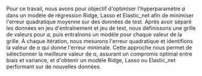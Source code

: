 Pour ce travail, nous avons pour objectif d'optimiser l'hyperparamètre 𝛼 dans un modèle de régression Ridge, Lasso et Elastic_net afin de minimiser l'erreur quadratique moyenne sur des données de test. Après avoir séparé les données en jeu d'entraînement et jeu de test, nous définissons une grille de valeurs pour 𝛼, puis entraînons un modèle pour chaque valeur de la grille. À chaque itération, nous mesurons l'erreur quadratique et identifions la valeur de α qui donne l'erreur minimale. Cette approche nous permet de sélectionner la meilleure valeur de α, assurant un compromis optimal entre biais et variance, et d'obtenir un modèle Ridge, Lasso ou Elastic_net performant sur de nouvelles données.
